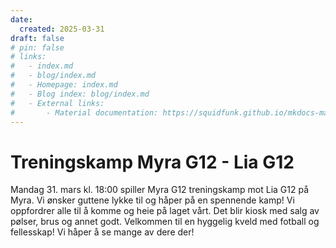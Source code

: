 ```yaml
---
date:
  created: 2025-03-31
draft: false
# pin: false
# links:
#   - index.md
#   - blog/index.md
#   - Homepage: index.md
#   - Blog index: blog/index.md
#   - External links:
#       - Material documentation: https://squidfunk.github.io/mkdocs-material
---
```


# Treningskamp Myra G12 - Lia G12

Mandag 31. mars kl. 18:00 spiller Myra G12 treningskamp mot Lia G12 på Myra. Vi ønsker guttene lykke til og håper på en spennende kamp!
Vi oppfordrer alle til å komme og heie på laget vårt. Det blir kiosk med salg av pølser, brus og annet godt. Velkommen til en hyggelig kveld med fotball og fellesskap!
Vi håper å se mange av dere der!

